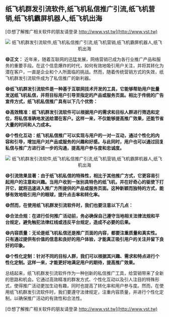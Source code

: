 ## **纸飞机群发引流软件,纸飞机私信推广引流,纸飞机营销,纸飞机霸屏机器人,纸飞机出海**

[😍想了解推广相关软件的朋友请登录 http://www.vst.tw](http://www.vst.tw)

 <center><img src="https://vst.tw/MP4/tuiguang/png/5.png" alt="纸飞机群发引流软件,纸飞机私信推广引流,纸飞机营销,纸飞机霸屏机器人,纸飞机出海"></center>

**😄正文：**
近年来，随着互联网的迅猛发展，网络营销已成为各行业推广产品和服务的重要手段。在这个信息爆炸的时代，如何有效地吸引用户关注，并将其转化为潜在客户，一直是企业和个人所面临的挑战。然而，随着传统营销方式的失效，纸飞机群发引流软件成为了私信推广的新利器。

**😄纸飞机群发引流软件是一种基于互联网技术开发的工具，它能够帮助用户批量发送纸飞机私信，并将目标用户引导至指定的产品或服务页面。相比于传统的广告宣传方式，纸飞机私信推广具有以下几个优势：**

**😄高效精准：纸飞机群发引流软件可以根据用户的需求和目标人群进行筛选和定位，将私信准确地发送给潜在客户。这样一来，不仅能够提高推广效果，还能节省大量的时间和人力成本。**

**😄个性化互动：纸飞机私信推广可以实现与用户的一对一互动，通过个性化的内容和引导，增加用户对产品或服务的兴趣和好感。与此同时，用户也可以通过回复私信与推广方进行进一步的沟通，提高用户参与度和忠诚度。**

 <center><img src="https://vst.tw/MP4/tuiguang/png/0.png" alt="纸飞机群发引流软件,纸飞机私信推广引流,纸飞机营销,纸飞机霸屏机器人,纸飞机出海"></center>

**😄引流效果显著：由于纸飞机私信的特殊性，相比于其他推广方式，它更容易引起用户的注意和兴趣。当用户收到一张别具特色的纸飞机，并在好奇心的驱使下打开它，就将迅速进入推广方所提供的产品或服务页面。这种新颖而独特的方式，能够有效地吸引用户的眼球，提升点击率和转化率。**

**😄然而，在使用纸飞机群发引流软件时，我们也要注意以下几点：**

**😄合法合规：在进行任何推广活动前，务必确保自己遵守当地相关法律法规和平台规定，避免触犯法律红线或违反平台规定，造成不必要的后果。**

**😄内容质量：无论是纸飞机私信还是推广页面的内容，都要注重质量和真实性。只有通过提供有价值的信息和良好的用户体验，才能真正吸引用户的关注并留下良好的印象。**

**😄个性化定制：针对不同的目标人群，我们可以根据其兴趣、需求和特点进行个性化定制。这样一来，才能更好地满足用户的期待，提高推广效果。**

总结起来，纸飞机群发引流软件作为一种创新的私信推广工具，给营销带来了全新的思路和机会。它通过高效精准的群发方式、个性化互动以及引人注目的特殊形式，使得推广活动更加生动有趣，同时也提高了转化率和用户参与度。然而，在使用纸飞机群发引流软件时，我们要遵守法律规定，注重内容质量，并进行个性化定制，以确保推广活动的有效性和合法性。

[😍想了解推广相关软件的朋友请登录 http://www.vst.tw](http://www.vst.tw)



